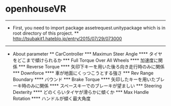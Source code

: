 # openhouseVR

---
* First, you need to import package assetrequest.unitypackage which is in root directory of this project. 
** http://tsubakit1.hateblo.jp/entry/2015/07/29/073000
---
* About parameter
** CarController
*** Maximun Steer Angle
**** タイヤをどこまで傾けられるか
*** Full Torque Over All Wheels
**** 加速度に関係
*** Reverse Torque
**** 矢印下キーを用いた後ろ向き走行時のみに関係
*** Downforce
**** 車が地面にくっつこうとする強さ
*** Rev Range Boundary
**** バウンド
*** Brake Torque
**** 矢印したキーを用いたブレーキ時のみに関係
**** スペースキーでのブレーキが望ましい
*** Steering Dexterity
**** どのくらいタイヤが滑らかに傾くか
*** Max Handle Rotation
**** ハンドルが傾く最大角度
